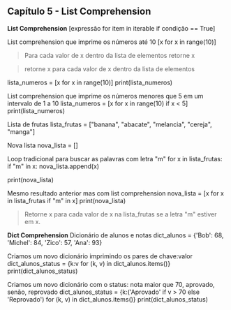 ## Capítulo 5 - List Comprehension

**List Comprehension**
[expressão for item in iterable if condição == True]

List comprehension que imprime os números até 10
[x for x in range(10)]

> Para cada valor de x dentro da lista de elementos retorne x

> retorne x para cada valor de x dentro da lista de elementos 

lista_numeros = [x for x in range(10)]
print(lista_numeros)

List comprehension que imprime os números menores que 5 em um intervalo de 1 a 10
lista_numeros = [x for x in range(10) if x < 5]
print(lista_numeros)

Lista de frutas
lista_frutas = ["banana", "abacate", "melancia", "cereja", "manga"]

Nova lista
nova_lista = []

Loop tradicional para buscar as palavras com letra "m"
for x in lista_frutas:
    if "m" in x:
        nova_lista.append(x)

print(nova_lista)

Mesmo resultado anterior mas com list comprehension
nova_lista = [x for x in lista_frutas if "m" in x]
print(nova_lista)
> Retorne x para cada valor de x na lista_frutas se a letra "m" estiver em x.

**Dict Comprehension**
Dicionário de alunos e notas
dict_alunos = {'Bob': 68, 'Michel': 84, 'Zico': 57, 'Ana': 93}

Criamos um novo dicionário imprimindo os pares de chave:valor
dict_alunos_status = {k:v for (k, v) in dict_alunos.items()}
print(dict_alunos_status)

Criamos um novo dicionário com o status: nota maior que 70, aprovado, senão, reprovado
dict_alunos_status = {k:('Aprovado' if v > 70 else 'Reprovado') for (k, v) in dict_alunos.items()}
print(dict_alunos_status)